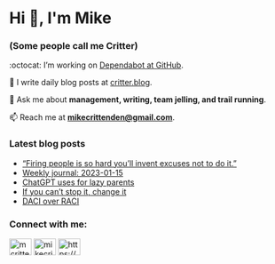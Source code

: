 # Hi 👋, I'm Mike
### (Some people call me Critter)

:octocat: I’m working on [Dependabot at GitHub](https://github.com/features/security).

📝 I write daily blog posts at [critter.blog](https://critter.blog).

💬 Ask me about **management, writing, team jelling, and trail running**.

📫 Reach me at **mikecrittenden@gmail.com**.

### Latest blog posts
<!-- BLOG-POST-LIST:START -->
- [“Firing people is so hard you’ll invent excuses not to do it.”](https://critter.blog/2023/01/16/firing-people-is-so-hard-youll-invent-excuses-not-to-do-it/)
- [Weekly journal: 2023-01-15](https://critter.blog/2023/01/15/weekly-journal-2023-01-15/)
- [ChatGPT uses for lazy parents](https://critter.blog/2023/01/13/chatgpt-uses-for-lazy-parents/)
- [If you can’t stop it, change it](https://critter.blog/2023/01/12/if-you-cant-stop-it-change-it/)
- [DACI over RACI](https://critter.blog/2023/01/11/daci-over-raci/)
<!-- BLOG-POST-LIST:END -->

<h3 align="left">Connect with me:</h3>
<p align="left">
<a href="https://twitter.com/mcrittenden" target="blank"><img align="center" src="https://raw.githubusercontent.com/rahuldkjain/github-profile-readme-generator/master/src/images/icons/Social/twitter.svg" alt="mcrittenden" height="30" width="40" /></a>
<a href="https://linkedin.com/in/mikecrittenden" target="blank"><img align="center" src="https://raw.githubusercontent.com/rahuldkjain/github-profile-readme-generator/master/src/images/icons/Social/linked-in-alt.svg" alt="mikecrittenden" height="30" width="40" /></a>
<a href="https://critter.blog/feed/" target="blank"><img align="center" src="https://raw.githubusercontent.com/rahuldkjain/github-profile-readme-generator/master/src/images/icons/Social/rss.svg" alt="https://critter.blog/feed/" height="30" width="40" /></a>
</p>
